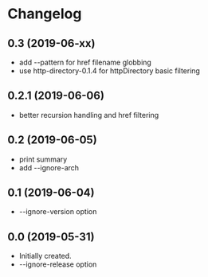 # Changelog

## 0.3 (2019-06-xx)
- add --pattern for href filename globbing
- use http-directory-0.1.4 for httpDirectory basic filtering

## 0.2.1 (2019-06-06)
- better recursion handling and href filtering

## 0.2 (2019-06-05)
- print summary
- add --ignore-arch

## 0.1 (2019-06-04)
- --ignore-version option

## 0.0 (2019-05-31)
- Initially created.
- --ignore-release option
